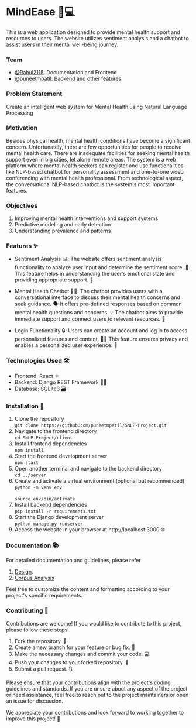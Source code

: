 # MindEase 🧠💻

This is a web application designed to provide mental health support and resources to users. The website utilizes sentiment analysis and a chatbot to assist users in their mental well-being journey.

### Team
- [@Rahul2115](https://github.com/Rahul2115): Documentation and Frontend
- [@puneetmpatil](https://github.com/puneetmpatil): Backend and other features

### Problem Statement
Create an intelligent web system for Mental Health using Natural Language Processing

### Motivation
Besides physical health, mental health conditions have become a significant concern. Unfortunately, there are few opportunities for people to receive mental health care. There are inadequate facilities for seeking mental health support even in big cities, let alone remote areas. The system is a web platform where mental health seekers can register and use functionalities like NLP-based chatbot for personality assessment and one-to-one video conferencing with mental health professional. From technological aspect, the conversational NLP-based chatbot is the system's most important features.

### Objectives
1. Improving mental health interventions and support systems
2. Predictive modeling and early detection
3. Understanding prevalence and patterns

### Features ✨

- Sentiment Analysis 📊: The website offers sentiment analysis functionality to analyze user input and determine the sentiment score. 📝 This feature helps in understanding the user's emotional state and providing appropriate support. 🌟

- Mental Health Chatbot 🤖💬: The chatbot provides users with a conversational interface to discuss their mental health concerns and seek guidance. 🗣️ It offers pre-defined responses based on common mental health questions and concerns. 💡 The chatbot aims to provide immediate support and connect users to relevant resources. 🤝

- Login Functionality 🔒: Users can create an account and log in to access personalized features and content. 🙋‍♂️ This feature ensures privacy and enables a personalized user experience. 🔐

### Technologies Used 🛠️

- Frontend: React ⚛️
- Backend: Django REST Framework 🐍🔥
- Database: SQLite3 🗃️

### Installation 🚀

<ol>
<li>Clone the repository<br>
   <code>git clone https://github.com/puneetmpatil/SNLP-Project.git</code></li>
<li>Navigate to the frontend directory<br>
   <code>cd SNLP-Project/client
</code></li>
<li>Install frontend dependencies<br>
   <code>npm install</code></li>
<li>Start the frontend development server<br>
   <code>npm start</code></li>
<li>Open another terminal and navigate to the backend directory<br>
   <code>cd ../server</code></li>
<li>Create and activate a virtual environment (optional but recommended)<br>
   <code>python -m venv env</code><br><code>
source env/bin/activate
</code></li>
<li>Install backend dependencies<br>
   <code>pip install -r requirements.txt
</code></li>
<li>Start the Django development server<br>
   <code>python manage.py runserver
</code></li>
<li>Access the website in your browser at http://localhost:3000.🌐</li>
</ol>

### Documentation 📚

For detailed documentation and guidelines, please refer 
1. [Design](https://docs.google.com/document/d/1DkrpyZCXnOh4Z0fnQxlSuSDz-lu8j7I5G3NI1BbpETs/edit?usp=sharing).
2. [Corpus Analysis](https://docs.google.com/document/d/1FTwDIgGIQv-zBlKOTKI0_NwzTqOm4r9gaalc5KRSfa4/edit?usp=sharing)

Feel free to customize the content and formatting according to your project's specific requirements.


### Contributing 👥

Contributions are welcome! If you would like to contribute to this project, please follow these steps:

1. Fork the repository. 🍴
2. Create a new branch for your feature or bug fix. 🌿
3. Make the necessary changes and commit your code. 💻
4. Push your changes to your forked repository. 🚀
5. Submit a pull request. 🔃

Please ensure that your contributions align with the project's coding guidelines and standards. If you are unsure about any aspect of the project or need assistance, feel free to reach out to the project maintainers or open an issue for discussion.

We appreciate your contributions and look forward to working together to improve this project! 👏

